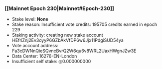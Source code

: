 ### [[Mainnet Epoch 230|Mainnet#Epoch-230]]
* Stake level: **None**
* Stake reason: Insufficient vote credits: 195705 credits earned in epoch 229
* Staking activity: creating new stake account HEf4Znj2Ev3oyyP6GZbAkVfDP6w6Jjx11PdgiSUD54ya
* Vote account address: Fa3cDWNnQieSQvncBvrQ2W6qu6v8WRL2UaxHWgnJZw3E
* Data Center: 16276-EN-London
* Insufficient self stake: ◎0.000000000